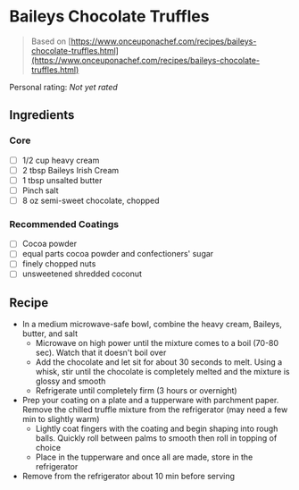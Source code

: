 # Baileys Chocolate Truffles

> Based on [https://www.onceuponachef.com/recipes/baileys-chocolate-truffles.html](https://www.onceuponachef.com/recipes/baileys-chocolate-truffles.html)

<!-- {cts} rating=0; (User can specify rating on scale of 1-5) -->
Personal rating: *Not yet rated*
<!-- {cte} -->

<!-- {cts} name_image=None; (User can specify image name) -->
<!-- TODO: Capture image -->
<!-- {cte} -->

## Ingredients

### Core

* [ ] 1/2 cup heavy cream
* [ ] 2 tbsp Baileys Irish Cream
* [ ] 1 tbsp unsalted butter
* [ ] Pinch salt
* [ ] 8 oz semi-sweet chocolate, chopped

### Recommended Coatings

* [ ] Cocoa powder
* [ ] equal parts cocoa powder and confectioners' sugar
* [ ] finely chopped nuts
* [ ] unsweetened shredded coconut

## Recipe

* In a medium microwave-safe bowl, combine the heavy cream, Baileys, butter, and salt
    * Microwave on high power until the mixture comes to a boil (70-80 sec). Watch that it doesn't boil over
    * Add the chocolate and let sit for about 30 seconds to melt. Using a whisk, stir until the chocolate is completely melted and the mixture is glossy and smooth
    * Refrigerate until completely firm (3 hours or overnight)
* Prep your coating on a plate and a tupperware with parchment paper. Remove the chilled truffle mixture from the refrigerator (may need a few min to slightly warm)
    * Lightly coat fingers with the coating and begin shaping into rough balls. Quickly roll between palms to smooth then roll in topping of choice
    * Place in the tupperware and once all are made, store in the refrigerator
* Remove from the refrigerator about 10 min before serving
